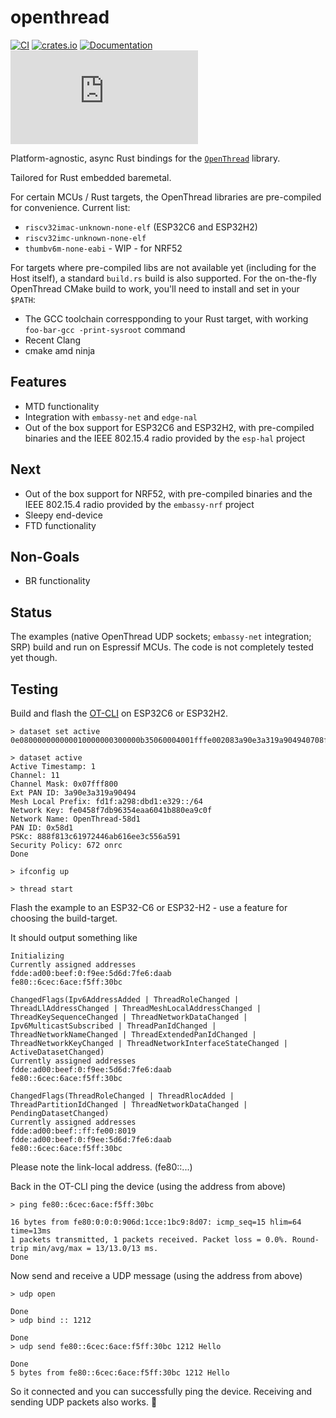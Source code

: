# openthread

[![CI](https://github.com/ivmarkov/esp-openthread/actions/workflows/ci.yml/badge.svg)](https://github.com/ivmarkov/esp-openthread/actions/workflows/ci.yml)
[![crates.io](https://img.shields.io/crates/v/esp-openthread.svg)](https://crates.io/crates/esp-openthread)
[![Documentation](https://img.shields.io/badge/docs-esp--rs-brightgreen)](https://ivmarkov.github.io/ivmarkov/esp-openthread/index.html)
[![Matrix](https://img.shields.io/matrix/ivmarkov:matrix.org?label=join%20matrix&color=BEC5C9&logo=matrix)](https://matrix.to/#/#esp-rs:matrix.org)

Platform-agnostic, async Rust bindings for the [`OpenThread`](https://openthread.io/) library.

Tailored for Rust embedded baremetal.

For certain MCUs / Rust targets, the OpenThread libraries are pre-compiled for convenience.
Current list:
- `riscv32imac-unknown-none-elf` (ESP32C6 and ESP32H2)
- `riscv32imc-unknown-none-elf`
- `thumbv6m-none-eabi` - WIP - for NRF52

For targets where pre-compiled libs are not available yet (including for the Host itself), a standard `build.rs` build is also supported.
For the on-the-fly OpenThread CMake build to work, you'll need to install and set in your `$PATH`:
- The GCC toolchain correspponding to your Rust target, with working `foo-bar-gcc -print-sysroot` command
- Recent Clang
- cmake amd ninja

## Features

- MTD functionality
- Integration with `embassy-net` and `edge-nal`
- Out of the box support for ESP32C6 and ESP32H2, with pre-compiled binaries and the IEEE 802.15.4 radio provided by the `esp-hal` project

## Next

- Out of the box support for NRF52, with pre-compiled binaries and the IEEE 802.15.4 radio provided by the `embassy-nrf` project
- Sleepy end-device
- FTD functionality

## Non-Goals

- BR functionality

## Status

The examples (native OpenThread UDP sockets; `embassy-net` integration; SRP) build and run on Espressif MCUs.
The code is not completely tested yet though.

## Testing

Build and flash the [OT-CLI](https://github.com/espressif/esp-idf/tree/master/examples/openthread/ot_cli) on ESP32C6 or ESP32H2.

```
> dataset set active 0e080000000000010000000300000b35060004001fffe002083a90e3a319a904940708fd1fa298dbd1e3290510fe0458f7db96354eaa6041b880ea9c0f030f4f70656e5468726561642d35386431010258d10410888f813c61972446ab616ee3c556a5910c0402a0f7f8

> dataset active
Active Timestamp: 1
Channel: 11
Channel Mask: 0x07fff800
Ext PAN ID: 3a90e3a319a90494
Mesh Local Prefix: fd1f:a298:dbd1:e329::/64
Network Key: fe0458f7db96354eaa6041b880ea9c0f
Network Name: OpenThread-58d1
PAN ID: 0x58d1
PSKc: 888f813c61972446ab616ee3c556a591
Security Policy: 672 onrc
Done

> ifconfig up

> thread start

```

Flash the example to an ESP32-C6 or ESP32-H2 - use a feature for choosing the build-target.

It should output something like
```
Initializing
Currently assigned addresses
fdde:ad00:beef:0:f9ee:5d6d:7fe6:daab
fe80::6cec:6ace:f5ff:30bc

ChangedFlags(Ipv6AddressAdded | ThreadRoleChanged | ThreadLlAddressChanged | ThreadMeshLocalAddressChanged | ThreadKeySequenceChanged | ThreadNetworkDataChanged | Ipv6MulticastSubscribed | ThreadPanIdChanged | ThreadNetworkNameChanged | ThreadExtendedPanIdChanged | ThreadNetworkKeyChanged | ThreadNetworkInterfaceStateChanged | ActiveDatasetChanged)
Currently assigned addresses
fdde:ad00:beef:0:f9ee:5d6d:7fe6:daab
fe80::6cec:6ace:f5ff:30bc

ChangedFlags(ThreadRoleChanged | ThreadRlocAdded | ThreadPartitionIdChanged | ThreadNetworkDataChanged | PendingDatasetChanged)
Currently assigned addresses
fdde:ad00:beef::ff:fe00:8019
fdde:ad00:beef:0:f9ee:5d6d:7fe6:daab
fe80::6cec:6ace:f5ff:30bc
```

Please note the link-local address. (fe80::...)

Back in the OT-CLI ping the device (using the address from above)
```
> ping fe80::6cec:6ace:f5ff:30bc

16 bytes from fe80:0:0:0:906d:1cce:1bc9:8d07: icmp_seq=15 hlim=64 time=13ms
1 packets transmitted, 1 packets received. Packet loss = 0.0%. Round-trip min/avg/max = 13/13.0/13 ms.
Done
```

Now send and receive a UDP message (using the address from above)
```
> udp open

Done
> udp bind :: 1212

Done
> udp send fe80::6cec:6ace:f5ff:30bc 1212 Hello

Done
5 bytes from fe80::6cec:6ace:f5ff:30bc 1212 Hello
```

So it connected and you can successfully ping the device. Receiving and sending UDP packets also works. 🎉
